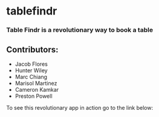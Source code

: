 # tablefindr
### Table Findr is a revolutionary way to book a table

## Contributors:
* Jacob Flores
* Hunter Wiley
* Marc Chiang
* Marisol Martinez
* Cameron Kamkar
* Preston Powell

To see this revolutionary app in action go to the link below:
